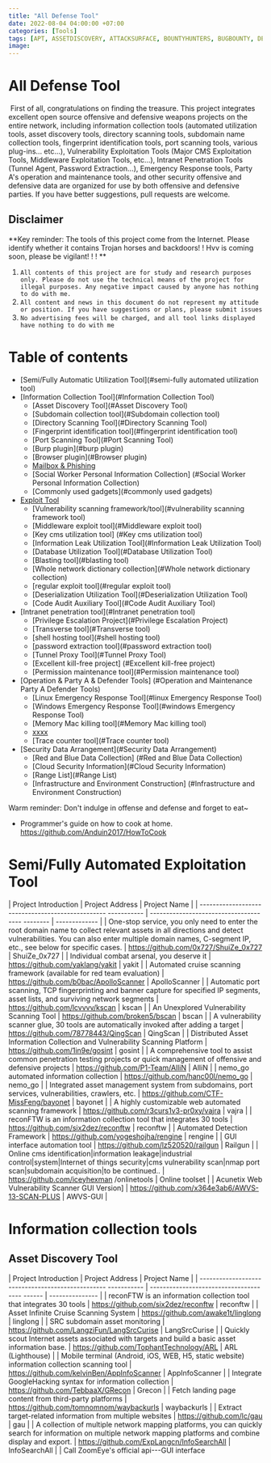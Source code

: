 ```yaml
---
title: "All Defense Tool"
date: 2022-08-04 04:00:00 +07:00
categories: [Tools]
tags: [APT, ASSETDISCOVERY, ATTACKSURFACE, BOUNTYHUNTERS, BUGBOUNTY, DEFENSE, EXPLOIT, HACKING, LATERALMOVEMENT, OSINT, PENETRATIONTESTING, SCANNER, SCANNER AND EXPLOITER, THREATHUNTING, VAPT, VULNERABILITY]
image: 
---
```


# All Defense Tool
​ First of all, congratulations on finding the treasure. This project integrates excellent open source offensive and defensive weapons projects on the entire network, including information collection tools (automated utilization tools, asset discovery tools, directory scanning tools, subdomain name collection tools, fingerprint identification tools, port scanning tools, various plug-ins... etc...), Vulnerability Exploitation Tools (Major CMS Exploitation Tools, Middleware Exploitation Tools, etc...), Intranet Penetration Tools (Tunnel Agent, Password Extraction...), Emergency Response tools, Party A's operation and maintenance tools, and other security offensive and defensive data are organized for use by both offensive and defensive parties. If you have better suggestions, pull requests are welcome.

## Disclaimer

**Key reminder: The tools of this project come from the Internet. Please identify whether it contains Trojan horses and backdoors! ! Hvv is coming soon, please be vigilant! ! ! **

1. `All contents of this project are for study and research purposes only. Please do not use the technical means of the project for illegal purposes. Any negative impact caused by anyone has nothing to do with me.`
2. `All content and news in this document do not represent my attitude or position. If you have suggestions or plans, please submit issues`
3. `No advertising fees will be charged, and all tool links displayed have nothing to do with me`

# Table of contents

* [Semi/Fully Automatic Utilization Tool](#semi-fully automated utilization tool)
* [Information Collection Tool](#Information Collection Tool)
  * [Asset Discovery Tool](#Asset Discovery Tool)
  * [Subdomain collection tool](#Subdomain collection tool)
  * [Directory Scanning Tool](#Directory Scanning Tool)
  * [Fingerprint identification tool](#fingerprint identification tool)
  * [Port Scanning Tool](#Port Scanning Tool)
  * [Burp plugin](#burp plugin)
  * [Browser plugin](#Browser plugin)
  * [Mailbox &amp; Phishing](#mailboxphishing)
  * [Social Worker Personal Information Collection] (#Social Worker Personal Information Collection)
  * [Commonly used gadgets](#commonly used gadgets)
* [Exploit Tool](#ExploitTool)
  * [Vulnerability scanning framework/tool](#vulnerability scanning framework tool)
  * [Middleware exploit tool](#Middleware exploit tool)
  * [Key cms utilization tool] (#Key cms utilization tool)
  * [Information Leak Utilization Tool](#Information Leak Utilization Tool)
  * [Database Utilization Tool](#Database Utilization Tool)
  * [Blasting tool](#blasting tool)
  * [Whole network dictionary collection](#Whole network dictionary collection)
  * [regular exploit tool](#regular exploit tool)
  * [Deserialization Utilization Tool](#Deserialization Utilization Tool)
  * [Code Audit Auxiliary Tool](#Code Audit Auxiliary Tool)
* [Intranet penetration tool](#Intranet penetration tool)
  * [Privilege Escalation Project](#Privilege Escalation Project)
  * [Transverse tool](#Transverse tool)
  * [shell hosting tool](#shell hosting tool)
  * [password extraction tool](#password extraction tool)
  * [Tunnel Proxy Tool](#Tunnel Proxy Tool)
  * [Excellent kill-free project] (#Excellent kill-free project)
  * [Permission maintenance tool](#Permission maintenance tool)
* [Operation &amp; Party A &amp; Defender Tools] (#Operation and Maintenance Party A Defender Tools)
  * [Linux Emergency Response Tool](#linux Emergency Response Tool)
  * [Windows Emergency Response Tool](#windows Emergency Response Tool)
  * [Memory Mac killing tool](#Memory Mac killing tool)
  * [xxxx](#xxxx)
  * [Trace counter tool](#Trace counter tool)
* [Security Data Arrangement](#Security Data Arrangement)
  * [Red and Blue Data Collection] (#Red and Blue Data Collection)
  * [Cloud Security Information](#Cloud Security Information)
  * [Range List](#Range List)
  * [Infrastructure and Environment Construction] (#Infrastructure and Environment Construction)

Warm reminder: Don't indulge in offense and defense and forget to eat~

- Programmer's guide on how to cook at home. https://github.com/Anduin2017/HowToCook

# Semi/Fully Automated Exploitation Tool

| Project Introduction | Project Address | Project Name |
| ------------------------------------------------- ----------- | -------------------------------------- -------- | ------------- |
| One-stop service, you only need to enter the root domain name to collect relevant assets in all directions and detect vulnerabilities. You can also enter multiple domain names, C-segment IP, etc., see below for specific cases. | https://github.com/0x727/ShuiZe_0x727 | ShuiZe_0x727 |
| Individual combat arsenal, you deserve it | https://github.com/yaklang/yakit | yakit |
| Automated cruise scanning framework (available for red team evaluation) | https://github.com/b0bac/ApolloScanner | ApolloScanner |
| Automatic port scanning, TCP fingerprinting and banner capture for specified IP segments, asset lists, and surviving network segments | https://github.com/lcvvvv/kscan | kscan |
| An Unexplored Vulnerability Scanning Tool | https://github.com/broken5/bscan | bscan |
| A vulnerability scanner glue, 30 tools are automatically invoked after adding a target | https://github.com/78778443/QingScan | QingScan |
| Distributed Asset Information Collection and Vulnerability Scanning Platform | https://github.com/1in9e/gosint | gosint |
| A comprehensive tool to assist common penetration testing projects or quick management of offensive and defensive projects | https://github.com/P1-Team/AlliN | AlliN |
| nemo_go automated information collection | https://github.com/hanc00l/nemo_go | nemo_go |
| Integrated asset management system from subdomains, port services, vulnerabilities, crawlers, etc. | https://github.com/CTF-MissFeng/bayonet | bayonet |
| A highly customizable web automated scanning framework | https://github.com/r3curs1v3-pr0xy/vajra | vajra |
| reconFTW is an information collection tool that integrates 30 tools | https://github.com/six2dez/reconftw | reconftw |
| Automated Detection Framework | https://github.com/yogeshojha/rengine | rengine |
| GUI interface automation tool | https://github.com/lz520520/railgun | Railgun |
| Online cms identification\|information leakage\|industrial control\|system\|Internet of things security\|cms vulnerability scan\|nmap port scan\|subdomain acquisition\|to be continued.. | https://github.com/iceyhexman /onlinetools | Online toolset |
| Acunetix Web Vulnerability Scanner GUI Version] | https://github.com/x364e3ab6/AWVS-13-SCAN-PLUS | AWVS-GUI |

# Information collection tools

## Asset Discovery Tool

| Project Introduction | Project Address | Project Name |
| ------------------------------------------------- ----------- | -------------------------------------- ------ | --------------- |
| reconFTW is an information collection tool that integrates 30 tools | https://github.com/six2dez/reconftw | reconftw |
| Asset Infinite Cruise Scanning System | https://github.com/awake1t/linglong | linglong |
| SRC subdomain asset monitoring | https://github.com/LangziFun/LangSrcCurise | LangSrcCurise |
| Quickly scout Internet assets associated with targets and build a basic asset information base. | https://github.com/TophantTechnology/ARL | ARL (Lighthouse) |
| Mobile terminal (Android, iOS, WEB, H5, static website) information collection scanning tool | https://github.com/kelvinBen/AppInfoScanner | AppInfoScanner |
| Integrate GoogleHacking syntax for information collection | https://github.com/TebbaaX/GRecon | Grecon |
| Fetch landing page content from third-party platforms | https://github.com/tomnomnom/waybackurls | waybackurls |
| Extract target-related information from multiple websites | https://github.com/lc/gau | gau |
| A collection of multiple network mapping platforms, you can quickly search for information on multiple network mapping platforms and combine display and export. | https://github.com/ExpLangcn/InfoSearchAll | InfoSearchAll |
| Call ZoomEye's official api---GUI interface
